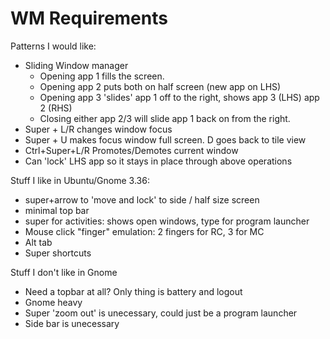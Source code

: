 # WM Requirements

Patterns I would like:
* Sliding Window manager
  * Opening app 1 fills the screen. 
  * Opening app 2 puts both on half screen (new app on LHS)
  * Opening app 3 'slides' app 1 off to the right, shows app 3 (LHS) app 2 (RHS)
  * Closing either app 2/3 will slide app 1 back on from the right.
* Super + L/R changes window focus
* Super + U makes focus window full screen. D goes back to tile view
* Ctrl+Super+L/R Promotes/Demotes current window
* Can 'lock' LHS app so it stays in place through above operations

Stuff I like in Ubuntu/Gnome 3.36:
* super+arrow to 'move and lock' to side / half size screen
* minimal top bar
* super for activities: shows open windows, type for program launcher
* Mouse click "finger" emulation: 2 fingers for RC, 3 for MC
* Alt tab
* Super shortcuts

Stuff I don't like in Gnome
* Need a topbar at all? Only thing is battery and logout
* Gnome heavy
* Super 'zoom out' is unecessary, could just be a program launcher
* Side bar is unecessary
